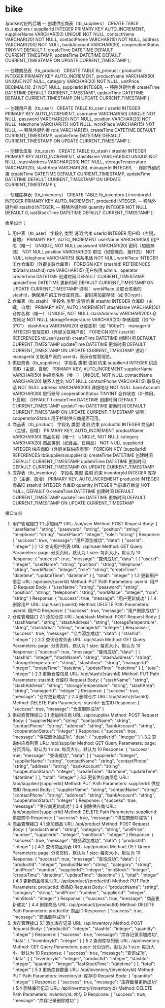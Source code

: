 # bike
与boke对应的后端
-- 创建供应商表（tb_suppliers）
CREATE TABLE tb_suppliers (
supplierId INTEGER PRIMARY KEY AUTO_INCREMENT,
supplierName VARCHAR(50) UNIQUE NOT NULL,
contactName VARCHAR(20) NOT NULL,
contactPhone VARCHAR(15) NOT NULL,
address VARCHAR(200) NOT NULL,
bankAccount VARCHAR(30),
cooperationStatus TINYINT DEFAULT 1,
createTime DATETIME DEFAULT CURRENT_TIMESTAMP,
updateTime DATETIME DEFAULT CURRENT_TIMESTAMP ON UPDATE CURRENT_TIMESTAMP
);

-- 创建商品表（tb_product）
CREATE TABLE tb_product (
productId INTEGER PRIMARY KEY AUTO_INCREMENT,
productName VARCHAR(50) UNIQUE NOT NULL,
category VARCHAR(20) NOT NULL,
unitPrice DECIMAL(10, 2) NOT NULL,
supplierId INTEGER, -- 移除外键约束
createTime DATETIME DEFAULT CURRENT_TIMESTAMP,
updateTime DATETIME DEFAULT CURRENT_TIMESTAMP ON UPDATE CURRENT_TIMESTAMP
);

-- 创建用户表（tb_user）
CREATE TABLE tb_user (
userId INTEGER PRIMARY KEY AUTO_INCREMENT,
username VARCHAR(50) UNIQUE NOT NULL,
password VARCHAR(20) NOT NULL,
position VARCHAR(20) NOT NULL,
telephone VARCHAR(15) NOT NULL,
workPlace VARCHAR(15) NOT NULL, -- 移除外键约束
role VARCHAR(15),
createTime DATETIME DEFAULT CURRENT_TIMESTAMP,
updateTime DATETIME DEFAULT CURRENT_TIMESTAMP ON UPDATE CURRENT_TIMESTAMP
);

-- 创建仓库表（tb_stash）
CREATE TABLE tb_stash (
stashId INTEGER PRIMARY KEY AUTO_INCREMENT,
stashName VARCHAR(50) UNIQUE NOT NULL,
stashAddress VARCHAR(200) NOT NULL,
storageTemperature VARCHAR(20),
stashArea VARCHAR(20),
managerId INTEGER, -- 移除外键约束
createTime DATETIME DEFAULT CURRENT_TIMESTAMP,
updateTime DATETIME DEFAULT CURRENT_TIMESTAMP ON UPDATE CURRENT_TIMESTAMP
);

-- 创建库存表（tb_inventory）
CREATE TABLE tb_inventory (
inventoryId INTEGER PRIMARY KEY AUTO_INCREMENT,
productId INTEGER, -- 移除外键约束
stashId INTEGER, -- 移除外键约束
quantity INTEGER NOT NULL DEFAULT 0,
lastStockTime DATETIME DEFAULT CURRENT_TIMESTAMP
);

表单设计；
1. 用户表（tb_user）
   字段名	类型	说明	约束
   userId	INTEGER	用户ID（主键，自增）	PRIMARY KEY, AUTO_INCREMENT
   userName	VARCHAR(50)	用户名（唯一）	UNIQUE, NOT NULL
   password	VARCHAR(20)	密码（加密存储）	NOT NULL
   position	VARCHAR(20)	职位（如管理员、操作员）	NOT NULL
   telephone	VARCHAR(15)	联系电话	NOT NULL
   workPlace	INTEGER	工作仓库ID（外键关联仓库表）	FOREIGN KEY (stashId) REFERENCES tbStash(stashId)
   role	VARCHAR(15)	用户权限 admin、operator
   createTime	DATETIME	创建时间	DEFAULT CURRENT_TIMESTAMP
   updateTime	DATETIME	更新时间	DEFAULT CURRENT_TIMESTAMP ON UPDATE CURRENT_TIMESTAMP
   说明：
    workPlace 关联仓库表的 stashId，确保用户的工作仓库有效。
    密码需加密存储（如 BCrypt）。
2. 仓库表（tb_stash）
   字段名	类型	说明	约束
   stashId	INTEGER	仓库ID（主键，自增）	PRIMARY KEY, AUTO_INCREMENT
   stashName	VARCHAR(50)	仓库名称（唯一）	UNIQUE, NOT NULL
   stashAddress	VARCHAR(200)	仓库地址	NOT NULL
   storageTemperature	VARCHAR(20)	存储温度（如 "0-5℃"）
   stashArea	VARCHAR(20)	仓库面积（如 "500㎡"）
   managerId	INTEGER	管理员ID（外键关联用户表）	FOREIGN KEY (userId) REFERENCES tbUser(userId)
   createTime	DATETIME	创建时间	DEFAULT CURRENT_TIMESTAMP
   updateTime	DATETIME	更新时间	DEFAULT CURRENT_TIMESTAMP ON UPDATE CURRENT_TIMESTAMP
   说明：
    managerId 关联用户表的 userId，表示仓库管理员。
3. 供应商表（tb_suppliers）
   字段名	类型	说明	约束
   supplierId	INTEGER	供应商ID（主键，自增）	PRIMARY KEY, AUTO_INCREMENT
   supplierName	VARCHAR(50)	供应商名称（唯一）	UNIQUE, NOT NULL
   contactName	VARCHAR(20)	联系人姓名	NOT NULL
   contactPhone	VARCHAR(15)	联系电话	NOT NULL
   address	VARCHAR(200)	详细地址	NOT NULL
   bankAccount	VARCHAR(30)	银行账号
   cooperationStatus	TINYINT	合作状态（0-停用，1-启用）	DEFAULT 1
   createTime	DATETIME	创建时间	DEFAULT CURRENT_TIMESTAMP
   updateTime	DATETIME	更新时间	DEFAULT CURRENT_TIMESTAMP ON UPDATE CURRENT_TIMESTAMP
   说明：
    cooperationStatus 用于控制供应商是否可用。
4. 商品表（tb_product）
   字段名	类型	说明	约束
   productId	INTEGER	商品ID（主键，自增）	PRIMARY KEY, AUTO_INCREMENT
   productName	VARCHAR(50)	商品名称（唯一）	UNIQUE, NOT NULL
   category	VARCHAR(20)	商品类别（如食品、日用品）	NOT NULL
   supplierId	INTEGER	 供应商ID（外键关联供应商表）	FOREIGN KEY (supplierId) REFERENCES tbSuppliers(supplierId)
   createTime	DATETIME	创建时间	DEFAULT CURRENT_TIMESTAMP
   updateTime	DATETIME	更新时间	DEFAULT CURRENT_TIMESTAMP ON UPDATE CURRENT_TIMESTAMP
5. 库存表（tb_inventory）
   字段名	类型	说明	约束
   inventoryId	INTEGER	库存ID（主键，自增）	PRIMARY KEY, AUTO_INCREMENT
   productId	INTEGER	商品ID 
   stashId	INTEGER	仓库ID
   quantity	INTEGER	当前库存数量	NOT NULL, DEFAULT 0
   createTime	DATETIME	创建时间	DEFAULT CURRENT_TIMESTAMP
   updateTime	DATETIME	更新时间	DEFAULT CURRENT_TIMESTAMP ON UPDATE CURRENT_TIMESTAMP



接口文档
1. 用户管理接口
   1.1 添加用户
      URL: /api/user
      Method: POST
      Request Body:
         {
            "userName": "string",
            "password": "string",
            "position": "string",
            "telephone": "string",
            "workPlace": "integer",
            "role": "string"
         }
      Response:
      {
         "success": true,
         "message": "用户添加成功",
         "data": {
            "userId": "integer"
         }
      }
   1.2 查询用户列表
      URL: /api/user
      Method: GET
      Query Parameters:
      page: 分页页码，默认为 1
      size: 每页大小，默认为 10
      Response:
         {
            "success": true,
            "message": "查询成功",
            "data": [
               {
               "userId": "integer",
               "userName": "string",
               "position": "string",
               "telephone": "string",
               "workPlace": "integer",
               "role": "string",
               "createTime": "datetime",
               "updateTime": "datetime"
               }
            ],
            "total": "integer"
         }
   1.3 更新用户信息
      URL: /api/user/{userId}
      Method: PUT
      Path Parameters:
      userId: 用户ID
      Request Body:
         {
            "userName": "string",
            "password": "string",
            "position": "string",
            "telephone": "string",
            "workPlace": "integer",
            "role": "string"
         }
      Response:
         {
            "success": true,
            "message": "用户更新成功"
         }
   1.4 删除用户
      URL: /api/user/{userId}
      Method: DELETE
      Path Parameters:
      userId: 用户ID
      Response:
         {
            "success": true,
            "message": "用户删除成功"
         }
2. 仓库管理接口
   2.1 添加仓库
      URL: /api/stash
      Method: POST
      Request Body:
         {
            "stashName": "string",
            "stashAddress": "string",
            "storageTemperature": "string",
            "stashArea": "string",
            "managerId": "integer"
         }
      Response:
         {
            "success": true,
            "message": "仓库添加成功",
            "data": {
               "stashId": "integer" 
            }
         }
   2.2 查询仓库列表
      URL: /api/stash
      Method: GET
      Query Parameters:
      page: 分页页码，默认为 1
      size: 每页大小，默认为 10
      Response:
         {
            "success": true,
            "message": "查询成功",
            "data": [
               {
                  "stashId": "integer",
                  "stashName": "string",
                  "stashAddress": "string",
                  "storageTemperature": "string",
                  "stashArea": "string",
                  "managerId": "integer",
                  "createTime": "datetime",
                  "updateTime": "datetime"
               }
            ],
            "total": "integer"
         }
   2.3 更新仓库信息
      URL: /api/stash/{stashId}
      Method: PUT
      Path Parameters:
      stashId: 仓库ID
      Request Body:
         {
            "stashName": "string",
            "stashAddress": "string",
            "storageTemperature": "string",
            "stashArea": "string",
            "managerId": "integer"
         }
      Response:
         {
            "success": true,
            "message": "仓库更新成功"
         }
   2.4 删除仓库
      URL: /api/stash/{stashId}
      Method: DELETE
      Path Parameters:
      stashId: 仓库ID
      Response:
         {
            "success": true,
            "message": "仓库删除成功"
         }
3. 供应商管理接口
   3.1 添加供应商
      URL: /api/supplier
      Method: POST
      Request Body:
         {
            "supplierName": "string",
            "contactName": "string",
            "contactPhone": "string",
            "address": "string",
            "bankAccount": "string",
            "cooperationStatus": "integer"
         }
      Response:
         {
            "success": true,
            "message": "供应商添加成功",
            "data": {
               "supplierId": "integer"
            }
         }
   3.2 查询供应商列表
      URL: /api/supplier
      Method: GET
      Query Parameters:
      page: 分页页码，默认为 1
      size: 每页大小，默认为 10
      Response:
         {
            "success": true,
            "message": "查询成功",
            "data": [
               {
                  "supplierId": "integer",
                  "supplierName": "string",
                  "contactName": "string",
                  "contactPhone": "string",
                  "address": "string",
                  "bankAccount": "string",
                  "cooperationStatus": "integer",
                  "createTime": "datetime",
                  "updateTime": "datetime"
               }
            ],
            "total": "integer"
         }
   3.3 更新供应商信息
      URL: /api/supplier/{supplierId}
      Method: PUT
      Path Parameters:
      supplierId: 供应商ID
      Request Body:
         {
            "supplierName": "string",
            "contactName": "string",
            "contactPhone": "string",
            "address": "string",
            "bankAccount": "string",
            "cooperationStatus": "integer"
         }
      Response:
            {
               "success": true,
               "message": "供应商更新成功"
            }
   3.4 删除供应商
      URL: /api/supplier/{supplierId}
      Method: DELETE
      Path Parameters:
      supplierId: 供应商ID
      Response:
         {
            "success": true,
            "message": "供应商删除成功"
         }
4. 商品管理接口
   4.1 添加商品
      URL: /api/product
      Method: POST
      Request Body:
         {
            "productName": "string",
            "category": "string",
            "unitPrice": "number",
            "supplierId": "integer",
            "minStock": "integer"
         }
      Response:
         {
            "success": true,
            "message": "商品添加成功",
            "data": {
               "productId": "integer"
            }
         }
   4.2 查询商品列表
      URL: /api/product
      Method: GET
      Query Parameters:
      page: 分页页码，默认为 1
      size: 每页大小，默认为 10
      Response:
         {
            "success": true,
            "message": "查询成功",
            "data": [
               {
                  "productId": "integer",
                  "productName": "string",
                  "category": "string",
                  "unitPrice": "number",
                  "supplierId": "integer",
                  "minStock": "integer",
                  "createTime": "datetime",
                  "updateTime": "datetime"
               }
            ],
            "total": "integer"
         }
   4.3 更新商品信息
      URL: /api/product/{productId}
      Method: PUT
      Path Parameters:
      productId: 商品ID
      Request Body:
         {
            "productName": "string",
            "category": "string",
            "unitPrice": "number",
            "supplierId": "integer",
            "minStock": "integer"
         }
      Response:
         {
            "success": true,
            "message": "商品更新成功"
         }
   4.4 删除商品
      URL: /api/product/{productId}
      Method: DELETE
      Path Parameters:
      productId: 商品ID
      Response:
         {
            "success": true,
            "message": "商品删除成功"
         }
5. 库存管理接口
   5.1 添加库存记录
      URL: /api/inventory
      Method: POST
      Request Body:
         {
            "productId": "integer",
            "stashId": "integer",
            "quantity": "integer"
         }
      Response:
         {
            "success": true,
            "message": "库存记录添加成功",
            "data": {
               "inventoryId": "integer"
            }
         }
   5.2 查询库存列表
      URL: /api/inventory
      Method: GET
      Query Parameters:
      page: 分页页码，默认为 1
      size: 每页大小，默认为 10
      Response:
         {
            "success": true,
            "message": "查询成功",
            "data": [
               {
                  "inventoryId": "integer",
                  "productId": "integer",
                  "stashId": "integer",
                  "quantity": "integer",
                  "lastStockTime": "datetime"
               }
            ],
            "total": "integer"
         }
   5.3 更新库存数量
      URL: /api/inventory/{inventoryId}
      Method: PUT
      Path Parameters:
      inventoryId: 库存ID
      Request Body:
         {
            "quantity": "integer"
         }
      Response:
         {
            "success": true,
            "message": "库存数量更新成功"
         }
   5.4 删除库存记录
      URL: /api/inventory/{inventoryId}
      Method: DELETE
      Path Parameters:
      inventoryId: 库存ID
      Response:
         {
            "success": true,
            "message": "库存记录删除成功"
         }